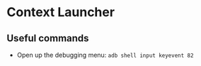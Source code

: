 # Context Launcher

## Useful commands

- Open up the debugging menu: `adb shell input keyevent 82`
